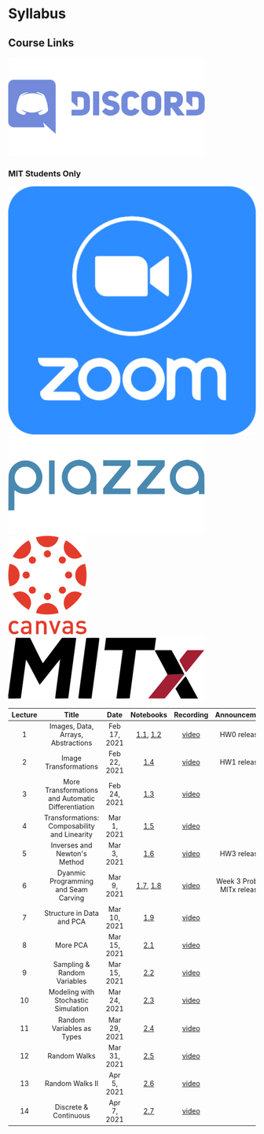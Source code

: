 # Syllabus

## Course Links

[![Discord Chat](/assets/discord_logo.svg#badge)](https://discord.gg/Z5qnVf8)

### MIT Students Only
[![Zoom Meeting](/assets/zoom_logo.svg#badge)](https://zoom.us/j/96183959527)
[![Piazza Forum](/assets/piazza_logo.svg#badge)](https://piazza.com/mit/spring2021/6s083)
[![Canvas LMS](/assets/canvas_logo.svg#badge)](https://canvas.mit.edu/courses/7590)
[![MITx LMS](/assets/mitx_logo.svg#badge)](https://lms.mitx.mit.edu/courses/course-v1:MITx+6.S083r+2021_Spring/course/)


| Lecture | Title | Date | Notebooks | Recording | Announcements |
|:-------:|:-----:|:----:|:---------:|:---------:|:-----:|
| 1 | Images, Data, Arrays, Abstractions | Feb 17, 2021 | [1.1](/week1/), [1.2](/abstraction/) | [video](https://www.youtube.com/watch?v=3zTO3LEY-cM) | HW0 released |
| 2 | Image Transformations | Feb 22, 2021 | [1.4](/transforming_images/) | [video](https://www.youtube.com/watch?v=uZYVjDDZW9A) | HW1 released |
| 3 | More Transformations and Automatic Differentiation | Feb 24, 2021 | [1.3](/transformation_autodiff/) | [video](https://www.youtube.com/watch?v=AAREeuaKCic) | |
| 4 | Transformations: Composability and Linearity | Mar 1, 2021 | [1.5](/more_transformations/) | [video](https://www.youtube.com/watch?v=VDPf3RjoCpY) | |
| 5 | Inverses and Newton's Method | Mar 3, 2021 | [1.6](/newton_method/) | [video](https://www.youtube.com/watch?v=Wjcx9sNSLP8) | HW3 released |
| 6 | Dyanmic Programming and Seam Carving | Mar 9, 2021 | [1.7](/dynamic_programming/), [1.8](seam_carving)| [video](https://www.youtube.com/watch?v=KyBXJV1zFlo) | Week 3 Problem MITx released |
| 7 | Structure in Data and PCA| Mar 10, 2021 | [1.9](/structure/) |[video](https://www.youtube.com/watch?v=wZrVxbmX218)  | |
| 8 | More PCA| Mar 15, 2021 | [2.1](/pca/) | [video](https://www.youtube.com/watch?v=iuKrM_NzxCk) | |
| 9 | Sampling & Random Variables | Mar 15, 2021 | [2.2](/random_vars/) |[video](https://www.youtube.com/watch?v=7HrpoFZzITI)  | |
| 10 | Modeling with Stochastic Simulation | Mar 24, 2021 | [2.3](/simulating_component_failure/) | [video](https://www.youtube.com/watch?v=d8BohH76C7E) | |
| 11 | Random Variables as Types | Mar 29, 2021 | [2.4](/random_variables_as_types/) | [video](https://www.youtube.com/watch?v=xKAO38UsXo0) | |
| 12 | Random Walks | Mar 31, 2021 | [2.5](/random_walks/) | [video](https://www.youtube.com/watch?v=WLQ1l75jSwU) | |
| 13 | Random Walks II | Apr 5, 2021 | [2.6](/random_walks_II/)  | [video](https://www.youtube.com/watch?v=pIAFHyLmwbM) | |
| 14 | Discrete & Continuous | Apr 7, 2021 | [2.7](/discrete_and_continuous/) | [video](https://www.youtube.com/watch?v=H6Dcx3YeTkE) | |

